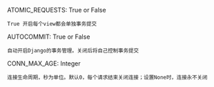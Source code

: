 ATOMIC_REQUESTS: True or False

    True 开启每个view都会单独事务提交

AUTOCOMMIT: True or False
    
    自动开启Django的事务管理。关闭后将自己控制事务提交
    
CONN_MAX_AGE: Integer

    连接生命周期，秒为单位。默认0，每个请求结束关闭连接；设置None时，连接永不关闭
    

